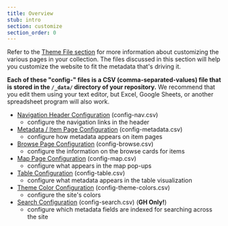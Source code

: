 ```yaml
---
title: Overview
stub: intro
section: customize
section_order: 0
---
```


Refer to the [Theme File section](theme.html) for more information about customizing the various pages in your collection. The files discussed in this section will help you customize the website to fit the metadata that's driving it. 

**Each of these "config-" files is a CSV (comma-separated-values) file that is stored in the `/_data/` directory of your repository.**  We recommend that you edit them using your text editor, but Excel, Google Sheets, or another spreadsheet program will also work.  

- [Navigation Header Configuration](#config-nav) (config-nav.csv)
    - configure the navigation links in the header
- [Metadata / Item Page Configuration](#config-metadata) (config-metadata.csv)
    - configure how metadata appears on item pages
- [Browse Page Configuration](#config-browse) (config-browse.csv)
    - configure the information on the browse cards for items
- [Map Page Configuration](#config-map) (config-map.csv)
    - configure what appears in the map pop-ups
- [Table Configuration](#config-table) (config-table.csv)
    - configure what metadata appears in the table visualization
- [Theme Color Configuration](#config-colors) (config-theme-colors.csv)
    - configure the site's colors
- [Search Configuration](#config-search) (config-search.csv) (**GH Only!**)
    - configure which metadata fields are indexed for searching across the site